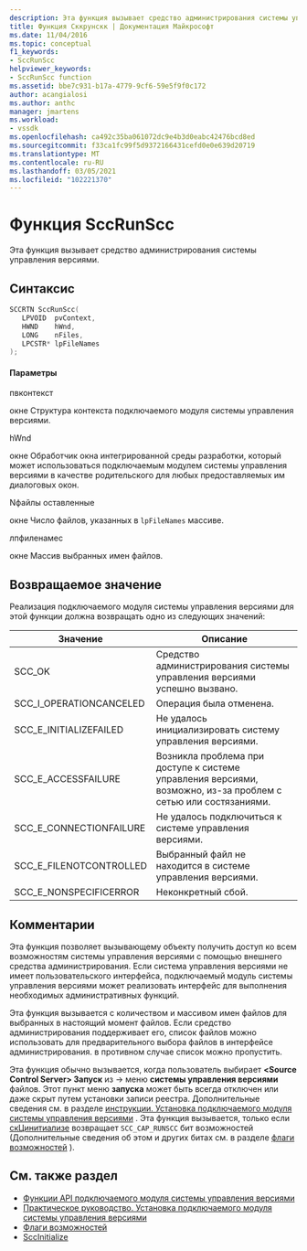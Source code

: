 ```yaml
---
description: Эта функция вызывает средство администрирования системы управления версиями.
title: Функция Сккрунскк | Документация Майкрософт
ms.date: 11/04/2016
ms.topic: conceptual
f1_keywords:
- SccRunScc
helpviewer_keywords:
- SccRunScc function
ms.assetid: bbe7c931-b17a-4779-9cf6-59e5f9f0c172
author: acangialosi
ms.author: anthc
manager: jmartens
ms.workload:
- vssdk
ms.openlocfilehash: ca492c35ba061072dc9e4b3d0eabc42476bcd8ed
ms.sourcegitcommit: f33ca1fc99f5d9372166431cefd0e0e639d20719
ms.translationtype: MT
ms.contentlocale: ru-RU
ms.lasthandoff: 03/05/2021
ms.locfileid: "102221370"
---
```

# <a name="sccrunscc-function"></a>Функция SccRunScc
Эта функция вызывает средство администрирования системы управления версиями.

## <a name="syntax"></a>Синтаксис

```cpp
SCCRTN SccRunScc(
   LPVOID  pvContext,
   HWND    hWnd,
   LONG    nFiles,
   LPCSTR* lpFileNames
);
```

#### <a name="parameters"></a>Параметры
 пвконтекст

окне Структура контекста подключаемого модуля системы управления версиями.

 hWnd

окне Обработчик окна интегрированной среды разработки, который может использоваться подключаемым модулем системы управления версиями в качестве родительского для любых предоставляемых им диалоговых окон.

 Nфайлы оставленные

окне Число файлов, указанных в `lpFileNames` массиве.

 лпфиленамес

окне Массив выбранных имен файлов.

## <a name="return-value"></a>Возвращаемое значение
 Реализация подключаемого модуля системы управления версиями для этой функции должна возвращать одно из следующих значений:

|Значение|Описание|
|-----------|-----------------|
|SCC_OK|Средство администрирования системы управления версиями успешно вызвано.|
|SCC_I_OPERATIONCANCELED|Операция была отменена.|
|SCC_E_INITIALIZEFAILED|Не удалось инициализировать систему управления версиями.|
|SCC_E_ACCESSFAILURE|Возникла проблема при доступе к системе управления версиями, возможно, из-за проблем с сетью или состязаниями.|
|SCC_E_CONNECTIONFAILURE|Не удалось подключиться к системе управления версиями.|
|SCC_E_FILENOTCONTROLLED|Выбранный файл не находится в системе управления версиями.|
|SCC_E_NONSPECIFICERROR|Неконкретный сбой.|

## <a name="remarks"></a>Комментарии
 Эта функция позволяет вызывающему объекту получить доступ ко всем возможностям системы управления версиями с помощью внешнего средства администрирования. Если система управления версиями не имеет пользовательского интерфейса, подключаемый модуль системы управления версиями может реализовать интерфейс для выполнения необходимых административных функций.

 Эта функция вызывается с количеством и массивом имен файлов для выбранных в настоящий момент файлов. Если средство администрирования поддерживает его, список файлов можно использовать для предварительного выбора файлов в интерфейсе администрирования. в противном случае список можно пропустить.

 Эта функция обычно вызывается, когда пользователь выбирает **\<Source Control Server> Запуск** из   ->  меню **системы управления версиями** файлов. Этот пункт меню **запуска** может быть всегда отключен или даже скрыт путем установки записи реестра. Дополнительные сведения см. в разделе [инструкции. Установка подключаемого модуля системы управления версиями](../extensibility/internals/how-to-install-a-source-control-plug-in.md) . Эта функция вызывается, только если [скЦинитиализе](../extensibility/sccinitialize-function.md) возвращает `SCC_CAP_RUNSCC` бит возможностей (Дополнительные сведения об этом и других битах см. в разделе [флаги возможностей](../extensibility/capability-flags.md) ).

## <a name="see-also"></a>См. также раздел
- [Функции API подключаемого модуля системы управления версиями](../extensibility/source-control-plug-in-api-functions.md)
- [Практическое руководство. Установка подключаемого модуля системы управления версиями](../extensibility/internals/how-to-install-a-source-control-plug-in.md)
- [Флаги возможностей](../extensibility/capability-flags.md)
- [SccInitialize](../extensibility/sccinitialize-function.md)
